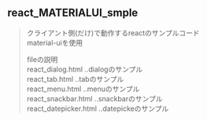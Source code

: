 ## react_MATERIALUI_smple

>クライアント側(だけ)で動作するreactのサンプルコード  
>material-uiを使用  
>  
>fileの説明  
>react_dialog.html     ‥dialogのサンプル  
>react_tab.html        ‥tabのサンプル  
>react_menu.html       ‥menuのサンプル  
>react_snackbar.html   ‥snackbarのサンプル  
>react_datepicker.html ‥datepickeのサンプル  
>  


